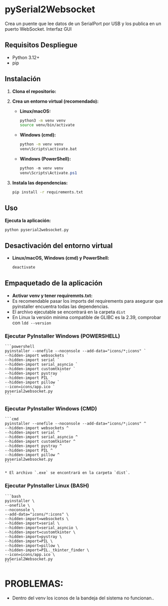 # pySerial2Websocket

Crea un puente que lee datos de un SerialPort por USB y los publica en un puerto WebSocket.
Interfaz GUI

## Requisitos Despliegue

* Python 3.12+
* pip

## Instalación

1.  **Clona el repositorio:**

2.  **Crea un entorno virtual (recomendado):**

    * **Linux/macOS:**

        ```bash
        python3 -m venv venv
        source venv/bin/activate
        ```

    * **Windows (cmd):**

        ```bash
        python -m venv venv
        venv\Scripts\activate.bat
        ```

    * **Windows (PowerShell):**

        ```powershell
        python -m venv venv
        venv\Scripts\Activate.ps1
        ```

3.  **Instala las dependencias:**

    ```bash
    pip install -r requirements.txt
    ```

## Uso
**Ejecuta la aplicación:**

```bash
python pyserial2websocket.py
```



## Desactivación del entorno virtual

* **Linux/macOS, Windows (cmd) y PowerShell:**

    ```bash
    deactivate
    ```

## Empaquetado de la aplicación

- **Activar venv y tener requiremnts.txt:**
- Es recomendable pasar los imports del requirements para asegurar que pyinstaller encuentra
  todas las dependencias.
- El archivo ejecutable se encontrará en la carpeta `dist`
- En Linux la versión mínima compatible de GLIBC es la 2.39, comprobar con `ldd --version`


### Ejecutar PyInstaller Windows (POWERSHELL)

    ```powershell
    pyinstaller --onefile --noconsole --add-data="icons/*;icons" `
    --hidden-import websockets `
    --hidden-import serial `
    --hidden-import serial_asyncio `
    --hidden-import customtkinter `
    --hidden-import pystray `
    --hidden-import PIL `
    --hidden-import pillow `
    --icon=icons/app.ico `
    pyserial2websocket.py
    ```

### Ejecutar PyInstaller Windows (CMD)

    ```cmd
    pyinstaller --onefile --noconsole --add-data="icons/*;icons" ^
    --hidden-import websockets ^
    --hidden-import serial ^
    --hidden-import serial_asyncio ^
    --hidden-import customtkinter ^
    --hidden-import pystray ^
    --hidden-import PIL ^
    --hidden-import pillow ^
    pyserial2websocket.py
    ```

    * El archivo `.exe` se encontrará en la carpeta `dist`.

### Ejecutar PyInstaller Linux (BASH)

    ```bash
    pyinstaller \
    --onefile \
    --noconsole \
    --add-data="icons/*:icons" \
    --hidden-import=websockets \
    --hidden-import=serial \
    --hidden-import=serial_asyncio \
    --hidden-import=customtkinter \
    --hidden-import=pystray \
    --hidden-import=PIL \
    --hidden-import=pillow \
    --hidden-import=PIL._tkinter_finder \
    --icon=icons/app.ico \
    pySerial2Websocket.py
    ```

# PROBLEMAS:
- Dentro del venv los iconos de la bandeja del sistema no funcionan..
